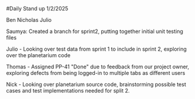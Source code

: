 #Daily Stand up  1/2/2025

Ben
Nicholas
Julio

Saumya: Created a branch for sprint2, putting together initial unit testing files

Julio - Looking over test data from sprint 1 to include in sprint 2, exploring over the planetarium code 

Thomas - Assigned PP-41 "Done" due to feedback from our project owner, exploring defects from being logged-in to multiple tabs as different users

Nick - Looking over planetarium source code, brainstorming possible test cases and test implementations needed for split 2.
